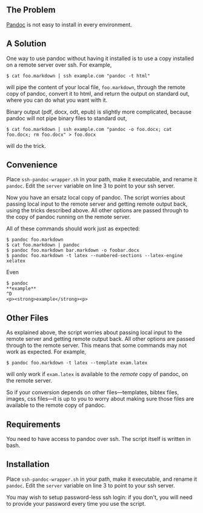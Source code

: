 ## The Problem 

[Pandoc] is not easy to install in every environment. 

## A Solution

One way to use pandoc without having it installed is to use a copy installed on a remote server over ssh. For example,

    $ cat foo.markdown | ssh example.com "pandoc -t html"

will pipe the content of your local file, `foo.markdown`, through the remote copy of pandoc, convert it to html, and return the output on standard out, where you can do what you want with it.

Binary output (pdf, docx, odt, epub) is slightly more complicated, because pandoc will not pipe binary files to standard out,

    $ cat foo.markdown | ssh example.com "pandoc -o foo.docx; cat foo.docx; rm foo.docx" > foo.docx

will do the trick.

## Convenience

Place `ssh-pandoc-wrapper.sh` in your path, make it executable, and rename it `pandoc`. Edit the `server` variable on line 3 to point to your ssh server.

Now you have an ersatz local copy of pandoc. The script worries about
passing local input to the remote server and getting remote output back,
using the tricks described above. All other options are passed through
to the copy of pandoc running on the remote server.

All of these commands should work just as expected:

    $ pandoc foo.markdown 
    $ cat foo.markdown | pandoc
    $ pandoc foo.markdown bar.markdown -o foobar.docx
    $ pandoc foo.markdown -t latex --numbered-sections --latex-engine xelatex

Even

    $ pandoc
    **example**
    ^D
    <p><strong>example</strong><p>

## Other Files

As explained above, the script worries about passing local input to the remote server and getting remote output back. All other options are passed through to the remote server. This means that some commands may not work as expected. For example,

    $ pandoc foo.markdown -t latex --template exam.latex

will only work if `exam.latex` is available to the *remote* copy of pandoc, on the remote server.

So if your conversion depends on other files—templates, bibtex files, images, css files—it is up to you to worry about making sure those files are available to the remote copy of pandoc.

## Requirements

You need to have access to pandoc over ssh. The script itself is written in bash.

## Installation

Place `ssh-pandoc-wrapper.sh` in your path, make it executable, and rename it `pandoc`. Edit the `server` variable on line 3 to point to your ssh server.

You may wish to setup password-less ssh login: if you don't, you will need to provide your password every time you use the script.

[pandoc]: http://www.johnmacfarlane.net/pandoc/


